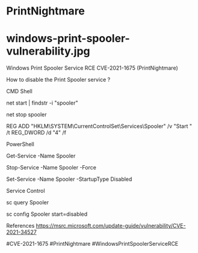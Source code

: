 # PrintNightmare
# windows-print-spooler-vulnerability.jpg

Windows Print Spooler Service RCE CVE-2021-1675 (PrintNightmare)

How to disable the Print Spooler service ?



CMD Shell

net start | findstr -i "spooler"

net stop spooler

REG ADD "HKLM\SYSTEM\CurrentControlSet\Services\Spooler" /v "Start " /t REG_DWORD /d "4" /f



PowerShell

Get-Service -Name Spooler

Stop-Service -Name Spooler -Force

Set-Service -Name Spooler -StartupType Disabled



Service Control

sc query Spooler

sc config Spooler start=disabled



References
https://msrc.microsoft.com/update-guide/vulnerability/CVE-2021-34527

#CVE-2021-1675 #PrintNightmare #WindowsPrintSpoolerServiceRCE

